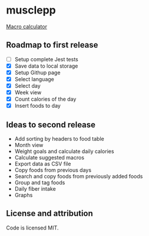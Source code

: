 # musclepp
[Macro calculator](https://jussijartamo.github.io/)

## Roadmap to first release

- [ ] Setup complete Jest tests
- [x] Save data to local storage
- [x] Setup Githup page
- [x] Select language
- [x] Select day
- [x] Week view
- [x] Count calories of the day
- [x] Insert foods to day

## Ideas to second release

- Add sorting by headers to food table
- Month view
- Weight goals and calculate daily calories
- Calculate suggested macros
- Export data as CSV file
- Copy foods from previous days
- Search and copy foods from previously added foods
- Group and tag foods
- Daily fiber intake
- Graphs

## License and attribution

Code is licensed MIT.